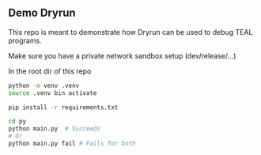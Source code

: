 Demo Dryrun 
-----------

This repo is meant to demonstrate how Dryrun can be used to debug TEAL programs.

Make sure you have a private network sandbox setup (dev/release/...)

In the root dir of this repo
```sh
python -m venv .venv
source .venv bin activate

pip install -r requirements.txt

cd py
python main.py  # Succeeds 
# Or
python main.py fail # Fails for both
```
